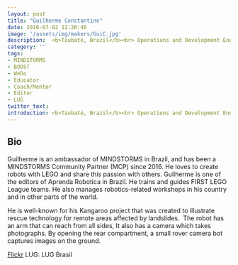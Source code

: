 ```yaml
---
layout: post
title: "Guilherme Constantino"
date: 2016-07-02 12:26:40
image: '/assets/img/makers/GuiC.jpg'
description:  <b>Taubaté, Brazil</b><br> Operations and Development Engineer
category: ''
tags:
- MINDSTORMS
- BOOST
- WeDo
- Educator
- Coach/Mentor
- Editor
- LUG
twitter_text:
introduction: <b>Taubaté, Brazil</b><br> Operations and Development Engineer
---
```




## Bio


Guilherme is an ambassador of MINDSTORMS in Brazil, and has been a MINDSTORMS Community Partner (MCP) since 2016. He loves to create robots with LEGO and share this passion with others. Guilherme is one of the editors of Aprenda Robotica in Brazil. He trains and guides FIRST LEGO League teams. He also manages robotics-related workshops in his country and in other parts of the world.

He is well-known for his Kangaroo project that was created to illustrate rescue technology for remote areas affected by landslides.  The robot has an arm that can reach from all sides, It also has a camera which takes photographs. By opening the rear compartment, a small rover camera bot captures images on the ground.

[Flickr](https://www.flickr.com/photos/139560874@N05/ )
LUG: LUG Brasil
